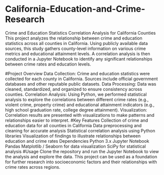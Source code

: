 # California-Education-and-Crime-Research
Crime and Education Statistics Correlation Analysis for California Counties
This project analyzes the relationship between crime and education statistics across all counties in California. Using publicly available data sources, this study gathers county-level information on various crime metrics and educational attainment levels. A correlation analysis is then conducted in a Jupyter Notebook to identify any significant relationships between crime rates and education levels.

#Project Overview
Data Collection: Crime and education statistics were collected for each county in California. Sources include official government databases and other reputable public datasets.
Data Processing: Data was cleaned, standardized, and organized to ensure consistency across counties.
Correlation Analysis: Using Python, we performed statistical analysis to explore the correlations between different crime rates (e.g., violent crime, property crime) and educational attainment indicators (e.g., high school graduation rate, college degree attainment).
Visualization: Correlation results are presented with visualizations to make patterns and relationships easier to interpret.
#Key Features
Collection of crime and education data for all counties in California
Data preprocessing and cleaning for accurate analysis
Statistical correlation analysis using Python libraries
Visualization of findings to illustrate relationships between education and crime rates
Dependencies
Python 3.x
Jupyter Notebook
Pandas
Matplotlib / Seaborn for data visualization
SciPy for statistical analysis
#Usage
Clone the repository and run the Jupyter Notebook to view the analysis and explore the data. This project can be used as a foundation for further research into socioeconomic factors and their relationships with crime rates across regions.
